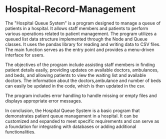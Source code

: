 # Hospital-Record-Management
The "Hospital Queue System" is a program designed to manage a queue of patients in a hospital. It allows staff members and patients to perform various operations related to patient management. The program utilizes a queued list data structure implemented through the Node and Queue classes. It uses the pandas library for reading and writing data to CSV files. The main function serves as the entry point and provides a menu-driven interface for users.

The objectives of the program include assisting staff members in finding patient details easily, providing updates on available doctors, ambulances, and beds, and allowing patients to view the waiting list and available doctors. The information about the doctors,ambulance and number of beds can easily be updated in the code, which is then updated in the csv.

The program includes error handling to handle missing or empty files and displays appropriate error messages.

In conclusion, the Hospital Queue System is a basic program that demonstrates patient queue management in a hospital. It can be customized and expanded to meet specific requirements and can serve as a foundation for integrating with databases or adding additional functionalities.
